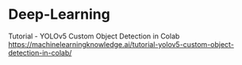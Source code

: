 # Deep-Learning

Tutorial - YOLOv5 Custom Object Detection in Colab
https://machinelearningknowledge.ai/tutorial-yolov5-custom-object-detection-in-colab/
